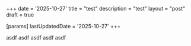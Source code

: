 +++
date = '2025-10-27'
title = "test"
description = "test"
layout = "post"
draft = true

[params]
lastUpdatedDate = '2025-10-27'
+++

asdf asdf asdf asdf asdf


